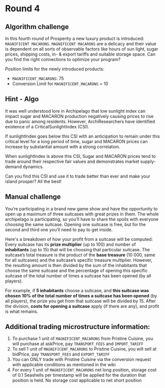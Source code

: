 # Round 4

## Algorithm challenge

In this fourth round of Prosperity a new luxury product is introduced: `MAGNIFICENT MACARONS`. `MAGNIFICENT MACARONS` are a delicacy and their value is dependent on all sorts of observable factors like hours of sun light, sugar prices, shipping costs, in- & export tariffs and suitable storage space. Can you find the right connections to optimize your program? 

Position limits for the newly introduced products:

- `MAGNIFICENT_MACARONS`: 75
- Conversion Limit for `MAGNIFICENT_MACARONS` = 10

## Hint - Algo

It was well understood lore in Archipelago that low sunlight index can impact sugar and MACARON production negatively causing prices to rise due to panic among residents. However, ArchiResearchers have identified existence of a CriticalSunlightIndex (CSI).

If sunlightIndex goes below this CSI with an anticipation to remain under this critical level for a long period of time, sugar and MACARON prices can increase by substantial amount with a strong correlation.

When sunlightIndex is above this CSI, Sugar and MACARON prices tend to trade around their respective fair values and demonstrates market supply-demand dynamics.

Can you find this CSI and use it to trade better than ever and make your island prosper? All the best!

## Manual challenge

You’re participating in a brand new game show and have the opportunity to open up a maximum of three suitcases with great prizes in them. The whole archipelago is participating, so you’ll have to share the spoils with everyone choosing the same suitcase. Opening one suitcase is free, but for the second and third one you’ll need to pay to get inside. 

Here's a breakdown of how your profit from a suitcase will be computed:
Every suitcase has its **prize multiplier** (up to 100) and number of **inhabitants** (up to 15) that will be choosing that particular suitcase. The suitcase’s total treasure is the product of the **base treasure** (10 000, same for all suitcases) and the suitcase’s specific treasure multiplier. However, the resulting amount is then divided by the sum of the inhabitants that choose the same suitcase and the percentage of opening this specific suitcase of the total number of times a suitcase has been opened (by all players). 

For example, if **5 inhabitants** choose a suitcase, and **this suitcase was chosen** **10% of the total number of times a suitcase has been opened** (by all players), the prize you get from that suitcase will be divided by 15. After the division, **costs for opening a suitcase** apply (if there are any), and profit is what remains.

## Additional trading microstructure information:

1. To purchase 1 unit of `MAGNIFICENT_MACARONS` from Pristine Cuisine, you will purchase at askPrice, pay `TRANSPORT_FEES` and `IMPORT_TARIFF`
2. To sell 1 unit of `MAGNIFICENT_MACARONS` to Pristine Cuisine, you will sell at bidPrice, pay `TRANSPORT_FEES` and `EXPORT_TARIFF`
3. You can ONLY trade with Pristine Cuisine via the conversion request with applicable conditions as mentioned in the wiki
4. For every 1 unit of `MAGNIFICENT_MACARONS` net long position, storage cost of 0.1 Seashells per timestamp will be applied for the duration that position is held. No storage cost applicable to net short position
